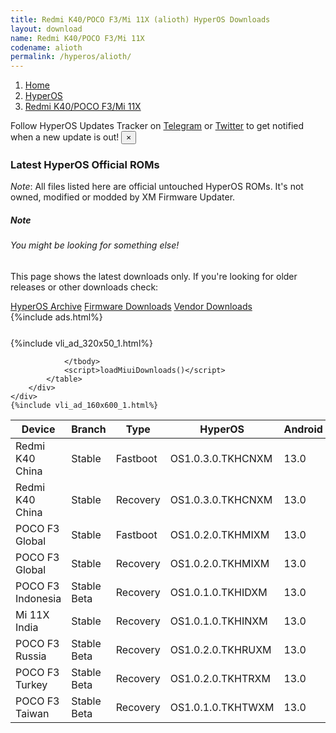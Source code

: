 ```yaml
---
title: Redmi K40/POCO F3/Mi 11X (alioth) HyperOS Downloads
layout: download
name: Redmi K40/POCO F3/Mi 11X
codename: alioth
permalink: /hyperos/alioth/
---
```

<nav aria-label="breadcrumb">
    <ol class="breadcrumb">
        <li class="breadcrumb-item"><a href="/">Home</a></li>
        <li class="breadcrumb-item"><a href="/hyperos/">HyperOS</a></li>
        <li class="breadcrumb-item active" aria-current="page"><a href="/hyperos/alioth/">Redmi K40/POCO F3/Mi 11X</a></li>
    </ol>
</nav>
<div class="alert alert-primary alert-dismissible fade show" role="alert">
    Follow HyperOS Updates Tracker on <a href="https://t.me/MIUIUpdatesTracker" class="alert-link">Telegram</a>
     or <a href="https://twitter.com/MiFwUpdater" class="alert-link">Twitter</a> to get notified when a new update is out!
    <button type="button" class="close" data-dismiss="alert" aria-label="Close">
        <span aria-hidden="true">&times;</span>
    </button>
</div>

### Latest HyperOS Official ROMs
*Note*: All files listed here are official untouched HyperOS ROMs. It's not owned, modified or modded by XM Firmware Updater.
<div class="card">
  <div class="card-body">
    <h5 class="card-title">Note</h5>
    <h6 class="card-subtitle mb-2 text-muted">You might be looking for something else!</h6>
    <p class="card-text">This page shows the latest downloads only.
     If you're looking for older releases or other downloads check:</p>
    <a href="/archive/hyperos/alioth/" class="card-link">HyperOS Archive</a>
    <a href="/firmware/alioth/" class="card-link">Firmware Downloads</a>
    <a href="/vendor/alioth/" class="card-link">Vendor Downloads</a>
  </div>
</div>
{%include ads.html%}
<div class="row justify-content-center">
    <div class="col-10">
        <div class="table-responsive-md" style="margin-top: 25px;">
            {%include vli_ad_320x50_1.html%}
            <table id="miui" class="display dt-responsive nowrap compact table table-striped table-hover table-sm">
                <thead class="thead-dark">
                    <tr>
                        <th data-ref="device">Device</th>
                        <th data-ref="branch">Branch</th>
                        <th data-ref="type">Type</th>
                        <th data-ref="miui">HyperOS</th>
                        <th data-ref="android">Android</th>
                        <th data-ref="size">Size</th>
                        <th data-ref="size">Date</th>
                        <th data-ref="link">Link</th>
                    </tr>
                </thead>
                <tbody>
                <tr><td>Redmi K40 China</td><td>Stable</td><td>Fastboot</td><td>OS1.0.3.0.TKHCNXM</td><td>13.0</td><td>5.9 GB</td><td>2024-02-01</td><td><a href="/hyperos/alioth/stable/OS1.0.3.0.TKHCNXM/">Download</a></td></tr>
<tr><td>Redmi K40 China</td><td>Stable</td><td>Recovery</td><td>OS1.0.3.0.TKHCNXM</td><td>13.0</td><td>4.1 GB</td><td>2024-04-15</td><td><a href="/hyperos/alioth/stable/OS1.0.3.0.TKHCNXM/">Download</a></td></tr>
<tr><td>POCO F3 Global</td><td>Stable</td><td>Fastboot</td><td>OS1.0.2.0.TKHMIXM</td><td>13.0</td><td>5.7 GB</td><td>2024-03-07</td><td><a href="/hyperos/alioth/stable/OS1.0.2.0.TKHMIXM/">Download</a></td></tr>
<tr><td>POCO F3 Global</td><td>Stable</td><td>Recovery</td><td>OS1.0.2.0.TKHMIXM</td><td>13.0</td><td>4.0 GB</td><td>2024-04-22</td><td><a href="/hyperos/alioth/stable/OS1.0.2.0.TKHMIXM/">Download</a></td></tr>
<tr><td>POCO F3 Indonesia</td><td>Stable Beta</td><td>Recovery</td><td>OS1.0.1.0.TKHIDXM</td><td>13.0</td><td>4.0 GB</td><td>2024-05-10</td><td><a href="/hyperos/alioth/stable beta/OS1.0.1.0.TKHIDXM/">Download</a></td></tr>
<tr><td>Mi 11X India</td><td>Stable</td><td>Recovery</td><td>OS1.0.1.0.TKHINXM</td><td>13.0</td><td>4.0 GB</td><td>2024-05-10</td><td><a href="/hyperos/alioth/stable/OS1.0.1.0.TKHINXM/">Download</a></td></tr>
<tr><td>POCO F3 Russia</td><td>Stable Beta</td><td>Recovery</td><td>OS1.0.2.0.TKHRUXM</td><td>13.0</td><td>4.0 GB</td><td>2024-05-21</td><td><a href="/hyperos/alioth/stable beta/OS1.0.2.0.TKHRUXM/">Download</a></td></tr>
<tr><td>POCO F3 Turkey</td><td>Stable Beta</td><td>Recovery</td><td>OS1.0.2.0.TKHTRXM</td><td>13.0</td><td>4.0 GB</td><td>2024-05-21</td><td><a href="/hyperos/alioth/stable beta/OS1.0.2.0.TKHTRXM/">Download</a></td></tr>
<tr><td>POCO F3 Taiwan</td><td>Stable Beta</td><td>Recovery</td><td>OS1.0.1.0.TKHTWXM</td><td>13.0</td><td>3.9 GB</td><td>2024-05-20</td><td><a href="/hyperos/alioth/stable beta/OS1.0.1.0.TKHTWXM/">Download</a></td></tr>

                </tbody>
                <script>loadMiuiDownloads()</script>
            </table>
        </div>
    </div>
    {%include vli_ad_160x600_1.html%}
</div>
